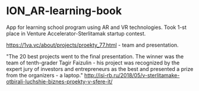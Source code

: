 # ION_AR-learning-book

App for learning school program using AR and VR technologies. Took 1-st place in Venture Accelerator-Sterlitamak startup contest.

https://1va.vc/about/projects/proekty_77.html - team and presentation.

"The 20 best projects went to the final presentation. The winner was the team of tenth-grader Tagir Faizulin - his project was recognized by the expert jury of investors and entrepreneurs as the best and presented a prize from the organizers - a laptop." 
http://isi-rb.ru/2018/05/v-sterlitamake-otbirali-luchshie-biznes-proekty-v-sfere-it/
